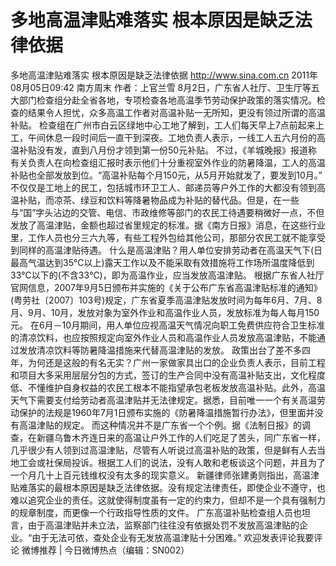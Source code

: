 # 多地高温津贴难落实 根本原因是缺乏法律依据

多地高温津贴难落实 根本原因是缺乏法律依据
http://www.sina.com.cn  2011年08月05日09:42  南方周末
作者：上官兰雪
8月2日，广东省人社厅、卫生厅等五大部门检查组分赴全省各地，专项检查各地高温季节劳动保护政策的落实情况。检查的结果令人担忧，众多高温工作者对高温补贴一无所知，更没有领过所谓的高温补贴。
检查组在广州市白云区绿地中心工地了解到，工人们每天早上7点前起来上工，午间休息一段时间后一直干到深夜。工地负责人表示，一线工人五六月份的高温补贴没有发，直到八月份才领到第一份50元补贴。
不过，《羊城晚报》报道称有关负责人在向检查组汇报时表示他们十分重视室外作业的防暑降温，工人的高温补贴也全部发放到位。“高温补贴每个月150元，从5月开始就发了，要发到10月。”
不仅仅是工地上的民工，包括城市环卫工人、邮递员等户外工作的大都没有领到高温补贴，而凉茶、绿豆和饮料等降暑物品成为补贴的替代品。但是，在一些与“国”字头沾边的交管、电信、市政维修等部门的农民工待遇要稍微好一点，不但发放了高温津贴，金额也超过省里规定的标准。据《南方日报》消息，在这些行业里，工作人员也分三六九等，有些工程外包给其他公司，那部分农民工就不能享受到同样的高温津贴待遇。
什么是高温津贴？用人单位安排劳动者在高温天气下(日最高气温达到35℃以上)露天工作以及不能采取有效措施将工作场所温度降低到33℃以下的(不含33℃)，即为高温作业，应当发放高温津贴。
根据广东省人社厅官网信息，2007年9月5日颁布并实施的《关于公布广东省高温津贴标准的通知》(粤劳社〔2007〕103号)规定，广东省夏季高温津贴发放时间为每年6月、7月、8月、9月、10月，发放对象为室外作业和高温作业人员，发放标准为每人每月150元。
在6月－10月期间，用人单位应视高温天气情况向职工免费供应符合卫生标准的清凉饮料，也应按照规定向室外作业人员和高温作业人员发放高温津贴，不能通过发放清凉饮料等防暑降温措施来代替高温津贴的发放。
政策出台了差不多四年，为何还是这般的有名无实？广州一家做家具出口的企业负责人表示，目前工程和项目大多采用层层分包的方式，签订的生产合同中没有高温补贴支出，文化程度低、不懂维护自身权益的农民工根本不能指望承包老板发放高温补贴。此外，高温天气下需要支付给劳动者高温津贴并无法律规定。据悉，目前唯一一个有关高温劳动保护的法规是1960年7月1日颁布实施的《防暑降温措施暂行办法》，但里面并没有高温津贴的规定。
而这种情况并不是广东省一个个例。据《法制日报》的调查，在新疆乌鲁木齐连日来的高温让户外工作的人们吃足了苦头，同广东省一样，几乎很少有人领到过高温津贴，尽管有人听说过高温补贴的政策，但是鲜有人去当地工会或社保局投诉。根据工人们的说法，没有人敢和老板谈这个问题，并且为了一个月几十上百元钱维权没有太多的现实意义。
新疆律师张建勇则指出，高温津贴难落实的最根本原因是缺乏法律依据。没有规定法律责任，即使企业不遵守，也难以追究企业的责任。这就使得制度虽有一定的约束力，但却不是一个具有强制力的规章制度，而更像一个行政指导性质的文件。
广东高温补贴检查组人员也坦言，由于高温津贴并未立法，监察部门往往没有依据处罚不发放高温津贴的企业。“由于无法可依，查处企业有无发放高温津贴十分困难。”
欢迎发表评论我要评论
微博推荐 | 今日微博热点（编辑：SN002）

